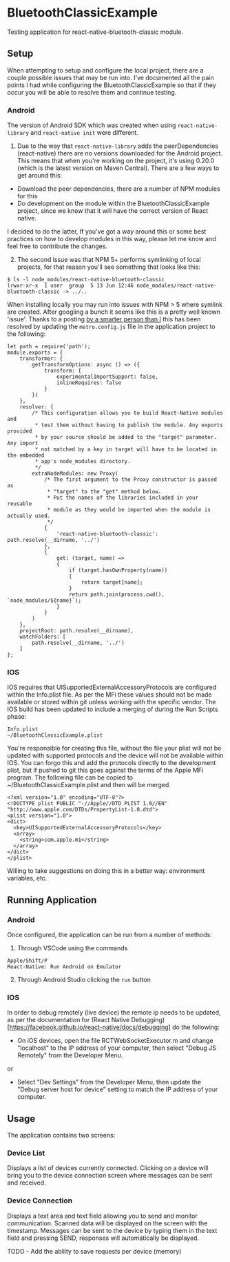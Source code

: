 # BluetoothClassicExample

Testing application for react-native-bluetooth-classic module.

## Setup

When attempting to setup and configure the local project, there are a couple possible issues that may be run into.  I've documented all the pain points I had while configuring the BluetoothClassicExample so that if they occur you will be able to resolve them and continue testing.

### Android 
The version of Android SDK which was created when using `react-native-library` and `react-native init` were different. 

1. Due to the way that `react-native-library` adds the peerDependencies (react-native) there are no versions downloaded for the Android project.  This means that when you're working on the project, it's using 0.20.0 (which is the latest version on Maven Central).  There are a few ways to get around this:
- Download the peer dependencies, there are a number of NPM modules for this
- Do development on the module within the BluetoothClassicExample project, since we know that it will have the correct version of React native. 

I decided to do the latter, If you've got a way around this or some best practices on how to develop modules in this way, please let me know and feel free to contribute the changes.

2. The second issue was that NPM 5+ performs symlinking of local projects, for that reason you'll see something that looks like this:
```
$ ls -l node_modules/react-native-bluetooth-classic
lrwxr-xr-x  1 user  group  5 13 Jun 12:46 node_modules/react-native-bluetooth-classic -> ../..
```

When installing locally you may run into issues with NPM > 5 where symlink are created.  After googling a bunch it seems like this is a pretty well known 'issue'.  Thanks to a posting [by a smarter person than I](https://github.com/facebook/metro/issues/1#issuecomment-501143843) this has been resolved by updating the `metro.config.js` file in the application project to the following:

```
let path = require('path');
module.exports = {
    transformer: {
        getTransformOptions: async () => ({
            transform: {
                experimentalImportSupport: false,
                inlineRequires: false
            }
        })
    },
    resolver: {
        /* This configuration allows you to build React-Native modules and
         * test them without having to publish the module. Any exports provided
         * by your source should be added to the "target" parameter. Any import
         * not matched by a key in target will have to be located in the embedded
         * app's node_modules directory.
         */
        extraNodeModules: new Proxy(
            /* The first argument to the Proxy constructor is passed as 
             * "target" to the "get" method below.
             * Put the names of the libraries included in your reusable
             * module as they would be imported when the module is actually used.
             */
            {
                'react-native-bluetooth-classic': path.resolve(__dirname, '../')
            },
            {
                get: (target, name) =>
                {
                    if (target.hasOwnProperty(name))
                    {
                        return target[name];
                    }
                    return path.join(process.cwd(), `node_modules/${name}`);
                }
            }
        )
    },
    projectRoot: path.resolve(__dirname),
    watchFolders: [
        path.resolve(__dirname, '../')
    ]
};
```

### IOS

IOS requires that UISupportedExternalAccessoryProtocols are configured within the Info.plist file.  As per the MFi these values should not be made available or stored within git unless working with the specific vendor.  The IOS build has been updated to include a merging of during the Run Scripts phase:

    Info.plist 
    ~/BluetoothClassicExample.plist

You're responsible for creating this file, without the file your plist will not be updated with supported protocols and the device will not be available within IOS.  You can forgo this and add the protocols directly to the development plist, but if pushed to git this goes against the terms of the Apple MFi program.  The following file can be copied to ~/BluetoothClassicExample.plist and then will be merged.  

```
<?xml version="1.0" encoding="UTF-8"?>
<!DOCTYPE plist PUBLIC "-//Apple//DTD PLIST 1.0//EN" "http://www.apple.com/DTDs/PropertyList-1.0.dtd">
<plist version="1.0">
<dict>
  <key>UISupportedExternalAccessoryProtocols</key>
  <array>
    <string>com.apple.m1</string>
  </array>
</dict>
</plist>
```

Willing to take suggestions on doing this in a better way: environment variables, etc. 

## Running Application

### Android
Once configured, the application can be run from a number of methods:

1. Through VSCode using the commands 
```
Apple/Shift/P 
React-Native: Run Android on Emulator
```

2. Through Android Studio clicking the `run` button

### IOS

In order to debug remotely (live device) the remote ip needs to be updated, as per the documentation for (React Native Debugging)[https://facebook.github.io/react-native/docs/debugging] do the following:

- On iOS devices, open the file RCTWebSocketExecutor.m and change "localhost" to the IP address of your computer, then select "Debug JS Remotely" from the Developer Menu.

or 

- Select "Dev Settings" from the Developer Menu, then update the "Debug server host for device" setting to match the IP address of your computer.
 
## Usage

The application contains two screens:

### Device List

Displays a list of devices currently connected.  Clicking on a device will bring you to the device connection screen where messages can be sent and received.

### Device Connection

Displays a text area and text field allowing you to send and monitor communication.  Scanned data will be displayed on the screen with the timestamp.  Messages can be sent to the device by typing them in the text field and pressing SEND, responses will automatically be displayed.

TODO - Add the ability to save requests per device (memory)
